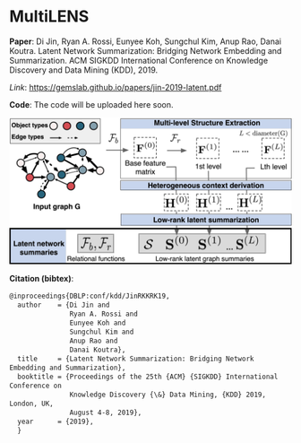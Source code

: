 # MultiLENS

**Paper**: Di Jin, Ryan A. Rossi, Eunyee Koh, Sungchul Kim, Anup Rao, Danai Koutra. Latent Network Summarization: Bridging Network Embedding and Summarization. ACM SIGKDD International Conference on Knowledge Discovery and Data Mining (KDD), 2019.

*Link*: https://gemslab.github.io/papers/jin-2019-latent.pdf 

**Code**: The code will be uploaded here soon.

![Overview of MultiLENS](https://raw.githubusercontent.com/GemsLab/MultiLENS/master/overview.png)


**Citation (bibtex)**:
```
@inproceedings{DBLP:conf/kdd/JinRKKRK19,
  author    = {Di Jin and
               Ryan A. Rossi and
               Eunyee Koh and
               Sungchul Kim and 
               Anup Rao and
               Danai Koutra},
  title     = {Latent Network Summarization: Bridging Network Embedding and Summarization},
  booktitle = {Proceedings of the 25th {ACM} {SIGKDD} International Conference on
               Knowledge Discovery {\&} Data Mining, {KDD} 2019, London, UK,
               August 4-8, 2019},
  year      = {2019},
  }
```

